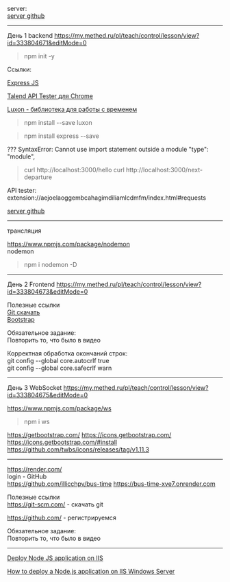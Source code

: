 server:  
[server github](https://github.com/illicchpv/bus-time)


---
День 1 backend
https://my.methed.ru/pl/teach/control/lesson/view?id=333804671&editMode=0

>npm init -y

Ссылки:  

[Express JS](https://expressjs.com/)

[Talend API Tester для Chrome](https://chromewebstore.google.com/detail/talend-api-tester-free-ed/aejoelaoggembcahagimdiliamlcdmfm)

[Luxon - библиотека для работы с временем](https://www.npmjs.com/package/luxon)

>npm install --save luxon

>npm install express --save

??? SyntaxError: Cannot use import statement outside a module
  "type": "module",

>curl http://localhost:3000/hello 
>curl http://localhost:3000/next-departure

API tester:  
extension://aejoelaoggembcahagimdiliamlcdmfm/index.html#requests

[server github](https://github.com/illicchpv/bus-time)

---
трансляция

https://www.npmjs.com/package/nodemon  
  nodemon
  >npm i nodemon -D

---
День 2 Frontend
https://my.methed.ru/pl/teach/control/lesson/view?id=333804673&editMode=0

Полезные ссылки  
 [Git скачать](https://git-scm.com/)  
 [Bootstrap](https://getbootstrap.com/)  

Обязательное задание:  
Повторить то, что было в видео  

Корректная обработка окончаний строк:  
git config --global core.autocrlf true  
git config --global core.safecrlf warn  

---
День 3 WebSocket
https://my.methed.ru/pl/teach/control/lesson/view?id=333804675&editMode=0

https://www.npmjs.com/package/ws
>npm i ws

https://getbootstrap.com/
https://icons.getbootstrap.com/
https://icons.getbootstrap.com/#install
https://github.com/twbs/icons/releases/tag/v1.11.3
<link rel="stylesheet" href="https://cdn.jsdelivr.net/npm/bootstrap-icons@1.11.3/font/bootstrap-icons.min.css">

---
https://render.com/  
  login - GitHub  
    https://github.com/illicchpv/bus-time
    https://bus-time-xve7.onrender.com


Полезные ссылки  
https://git-scm.com/ - скачать git  

https://github.com/ - регистрируемся  

Обязательное задание:  
Повторить то, что было в видео

---
[Deploy Node JS application on IIS](https://medium.com/@adarsh-d/deploy-node-js-application-on-iis-9703d5dfcaca)

[How to deploy a Node.js application on IIS Windows Server](https://www.advancedinstaller.com/user-guide/qa-nodejs-app-windows-deployment.html)
